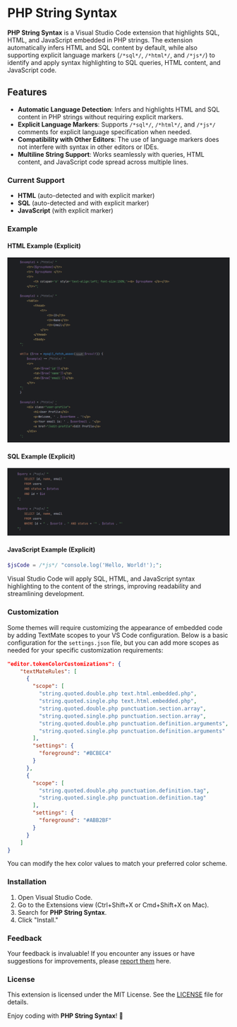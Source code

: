 # PHP String Syntax

**PHP String Syntax** is a Visual Studio Code extension that highlights SQL, HTML, and JavaScript embedded in PHP strings. The extension automatically infers HTML and SQL content by default, while also supporting explicit language markers (`/*sql*/`, `/*html*/`, and `/*js*/`) to identify and apply syntax highlighting to SQL queries, HTML content, and JavaScript code.

## Features

- **Automatic Language Detection**: Infers and highlights HTML and SQL content in PHP strings without requiring explicit markers.
- **Explicit Language Markers**: Supports `/*sql*/`, `/*html*/`, and `/*js*/` comments for explicit language specification when needed.
- **Compatibility with Other Editors**: The use of language markers does not interfere with syntax in other editors or IDEs.
- **Multiline String Support**: Works seamlessly with queries, HTML content, and JavaScript code spread across multiple lines.

### Current Support

- **HTML** (auto-detected and with explicit marker)
- **SQL** (auto-detected and with explicit marker)
- **JavaScript** (with explicit marker)

### Example

#### HTML Example (Explicit)
![html](./images/html_example.png)

#### SQL Example (Explicit)
![sql](./images/sql_example.png)

#### JavaScript Example (Explicit)
```php
$jsCode = /*js*/ "console.log('Hello, World!');";
```

Visual Studio Code will apply SQL, HTML, and JavaScript syntax highlighting to the content of the strings, improving readability and streamlining development.

### Customization

Some themes will require customizing the appearance of embedded code by adding TextMate scopes to your VS Code configuration. Below is a basic configuration for the `settings.json` file, but you can add more scopes as needed for your specific customization requirements:

```json
"editor.tokenColorCustomizations": {
    "textMateRules": [
      {
        "scope": [
          "string.quoted.double.php text.html.embedded.php",
          "string.quoted.single.php text.html.embedded.php",
          "string.quoted.double.php punctuation.section.array",
          "string.quoted.single.php punctuation.section.array",
          "string.quoted.double.php punctuation.definition.arguments",
          "string.quoted.single.php punctuation.definition.arguments"
        ],
        "settings": {
          "foreground": "#BCBEC4"
        }
      },
      {
        "scope": [
          "string.quoted.double.php punctuation.definition.tag",
          "string.quoted.single.php punctuation.definition.tag"
        ],
        "settings": {
          "foreground": "#ABB2BF"
        }
      }
    ]
}
```

You can modify the hex color values to match your preferred color scheme.

### Installation

1. Open Visual Studio Code.
2. Go to the Extensions view (Ctrl+Shift+X or Cmd+Shift+X on Mac).
3. Search for **PHP String Syntax**.
4. Click "Install."

### Feedback

Your feedback is invaluable! If you encounter any issues or have suggestions for improvements, please [report them](https://github.com/ericgomez/vscode-php-string-syntax/issues) here.

### License

This extension is licensed under the MIT License. See the [LICENSE](./LICENSE) file for details.

Enjoy coding with **PHP String Syntax**! 🚀
